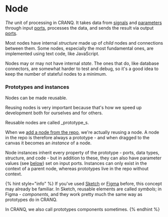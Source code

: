 # Node

_The_ unit of processing in CRANQ. It takes data from [signals](node.md#signal) and [parameters](node.md#parameter) through input [ports](node.md#port), processes the data, and sends the result via output [ports](node.md#port).

Most nodes have internal _structure_ made up of _child_ nodes and connections between them. Some nodes, especially the most fundamental ones, are implemented using text code, like JavaScript.

Nodes may or may not have internal _state_. The ones that do, like database connectors, are somewhat harder to test and debug, so it's a good idea to keep the number of stateful nodes to a minimum.

### Prototypes and instances

Nodes can be made reusable.

Reusing nodes is very important because that's how we speed up development both for ourselves and for others.

Reusable nodes are called _prototype_s.

When we [add a node from the repo](../../readme/102.md#step-2-add-nodes-from-the-repo), we're actually reusing a node. A node in the repo is therefore always a prototype - and when dragged to the canvas it becomes an _instance_ of a node.

Node instances inherit every property of the prototype - ports, data types, structure, and code - but in addition to these, they can also have parameter values (see [below](node.md#parameter)) set on input ports. Instances can only exist in the context of a parent node, whereas prototypes live in the repo without context.

{% hint style="info" %}
If you've used [Sketch](https://www.sketch.com/) or [Figma](https://www.figma.com/) before, this concept may already be familiar. In Sketch, reusable elements are called _symbols_; in Figma - _components_, and they work pretty much the same way as prototypes do in CRANQ.

In CRANQ, we also call prototypes components sometimes.
{% endhint %}
